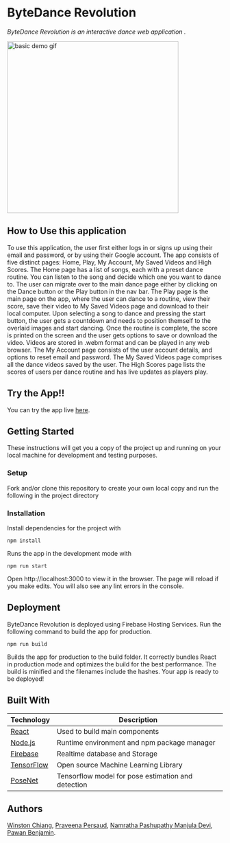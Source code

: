  
# ByteDance Revolution 
_ByteDance Revolution is an interactive dance web application ._

<img src="https://github.com/googlecreativelab/posenet-sketchbook/blob/master/sketches/basic/assets/moving.gif?raw=true " alt="basic demo gif" width="400" height="400">
 
## How to Use this application 
To use this application, the user first either logs in or signs up using their email and password, or by using their Google account. The app consists of five distinct pages: Home, Play, My Account, My Saved Videos and High Scores. The Home page has a list of songs, each with a preset dance routine. You can listen to the song and decide which one you want to dance to. The user can migrate over to the main dance page either by clicking on the Dance button or the Play button in the nav bar. The Play page is the main page on the app, where the user can dance to a routine, view their score, save their video to My Saved Videos page and download to their local computer. Upon selecting a song to dance and pressing the start button, the user gets a countdown and needs to position themself to the overlaid images and start dancing. Once the routine is complete, the score is printed on the screen and the user gets options to save or download the video. Videos are stored in .webm format and can be played in any web browser. The My Account page consists of the user account details, and options to reset email and password. The My Saved Videos page comprises all the dance videos saved by the user. The High Scores page lists the scores of users per dance routine and has live updates as players play.
 
## Try the App!!
You can try the app live [here](https://bytedancerev.web.app/). 

## Getting Started
These instructions will get you a copy of the project up and running on your local machine for development and testing purposes.

### Setup
Fork and/or clone this repository to create your own local copy and run the following in the project directory

### Installation
Install dependencies for the project with

```
npm install 
```

Runs the app in the development mode with

```
npm run start 
```

Open http://localhost:3000 to view it in the browser.
The page will reload if you make edits.
You will also see any lint errors in the console.

## Deployment 
ByteDance Revolution is deployed using Firebase Hosting Services.
Run the following command to build the app for production.

```
npm run build
```

Builds the app for production to the build folder.
It correctly bundles React in production mode and optimizes the build for the best performance.
The build is minified and the filenames include the hashes.
Your app is ready to be deployed!
 
## Built With
Technology | Description
------------ | -------------
[React](https://reactjs.org/) | Used to build main components
[Node.js](https://www.npmjs.com/) | Runtime environment and npm package manager
[Firebase](https://firebase.google.com/) | Realtime database and Storage
[TensorFlow](https://www.tensorflow.org/) | Open source Machine Learning Library
[PoseNet](https://www.tensorflow.org/lite/models/pose_estimation/overview) | Tensorflow model for pose estimation and detection

## Authors
[Winston Chiang](https://github.com/WinstonChiang), [Praveena Persaud](https://github.com/fullstack-2008), [Namratha Pashupathy Manjula Devi](https://github.com/namrathapmd), [Pawan Benjamin](https://github.com/pawanbenjamin).

